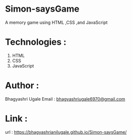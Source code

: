 # Simon-saysGame
A memory game using HTML ,CSS ,and JavaScript
# Technologies :
1. HTML
2. CSS
3. JavaScript

# Author :
Bhagyashri Ugale
Email : bhagyashriugale6970@gmail.com

# Link :
url :  https://bhagyashrianilugale.github.io/Simon-saysGame/

